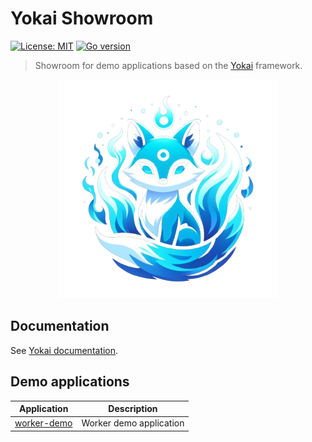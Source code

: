 # Yokai Showroom

[![License: MIT](https://img.shields.io/badge/License-MIT-blue.svg)](https://opensource.org/licenses/MIT)
[![Go version](https://img.shields.io/badge/Go-1.20-blue)](https://go.dev/)

> Showroom for demo applications based on the [Yokai](https://github.com/ankorstore/yokai) framework.

<p align="center">
  <img src="docs/assets/images/yokai.png" width="350" height="350" />
</p>

## Documentation

See [Yokai documentation](https://ankorstore.github.io/yokai).

## Demo applications

| Application                | Description             |
|----------------------------|-------------------------|
| [worker-demo](worker-demo) | Worker demo application |